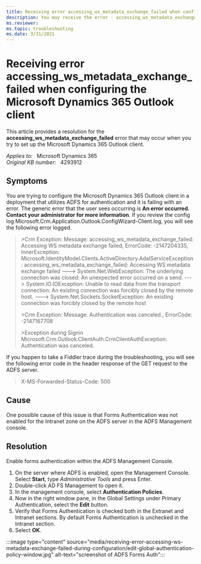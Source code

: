 ```yaml
---
title: Receiving error accessing_ws_metadata_exchange_failed when configuring the Microsoft Dynamics 365 Outlook client
description: You may receive the error - accessing_ws_metadata_exchange_failed when configuring the Microsoft Dynamics 365 Outlook client. Provides a resolution.
ms.reviewer:  
ms.topic: troubleshooting
ms.date: 3/31/2021
---
```

# Receiving error accessing_ws_metadata_exchange_failed when configuring the Microsoft Dynamics 365 Outlook client

This article provides a resolution for the **accessing_ws_metadata_exchange_failed** error that may occur when you try to set up the Microsoft Dynamics 365 Outlook client.

_Applies to:_ &nbsp; Microsoft Dynamics 365  
_Original KB number:_ &nbsp; 4293912

## Symptoms

You are trying to configure the Microsoft Dynamics 365 Outlook client in a deployment that utilizes ADFS for authentication and it is failing with an error. The generic error that the user sees occurring is **An error occurred. Contact your administrator for more information**. If you review the config log Microsoft.Crm.Application.Outlook.ConfigWizard-Client.log, you will see the following error logged.

> \>Crm Exception: Message: accessing_ws_metadata_exchange_failed: Accessing WS metadata exchange failed, ErrorCode: -2147204335, InnerException: Microsoft.IdentityModel.Clients.ActiveDirectory.AdalServiceException: accessing_ws_metadata_exchange_failed: Accessing WS metadata exchange failed ---> System.Net.WebException: The underlying connection was closed: An unexpected error occurred on a send. ---> System.IO.IOException: Unable to read data from the transport connection: An existing connection was forcibly closed by the remote host. ---> System.Net.Sockets.SocketException: An existing connection was forcibly closed by the remote host
>
> \>Crm Exception: Message: Authentication was canceled., ErrorCode: -2147167708
>
> \>Exception during Signin Microsoft.Crm.Outlook.ClientAuth.CrmClientAuthException: Authentication was canceled.

If you happen to take a Fiddler trace during the troubleshooting, you will see the following error code in the header response of the GET request to the ADFS server.

> X-MS-Forwarded-Status-Code: 500

## Cause

One possible cause of this issue is that Forms Authentication was not enabled for the Intranet zone on the ADFS server in the ADFS Management console.

## Resolution

Enable forms authentication within the ADFS Management Console.

1. On the server where ADFS is enabled, open the Management Console. Select **Start**, type *Administrative Tools* and press Enter.
2. Double-click AD FS Management to open it.
3. In the management console, select **Authentication Policies**.
4. Now in the right window pane, in the Global Settings under Primary Authentication, select the **Edit** button.
5. Verify that Forms Authentication is checked both in the Extranet and Intranet sections. By default Forms Authentication is unchecked in the Intranet section.
6. Select **OK**.

:::image type="content" source="media/receiving-error-accessing-ws-metadata-exchange-failed-during-configuration/edit-global-authentication-policy-window.jpg" alt-text="screenshot of ADFS Forms Auth":::
